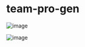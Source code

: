 # team-pro-gen

![image](https://user-images.githubusercontent.com/63411329/116826963-c085b700-ab64-11eb-885e-1f357751d0f3.png)

![image](https://user-images.githubusercontent.com/63411329/116827258-0db65880-ab66-11eb-81c9-e0bdc19025b2.png)
